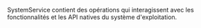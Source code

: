 ﻿SystemService contient des opérations qui interagissent avec les fonctionnalités et les API natives du système d'exploitation.